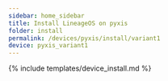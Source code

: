 ```yaml
---
sidebar: home_sidebar
title: Install LineageOS on pyxis
folder: install
permalink: /devices/pyxis/install/variant1
device: pyxis_variant1
---
```

{% include templates/device_install.md %}
